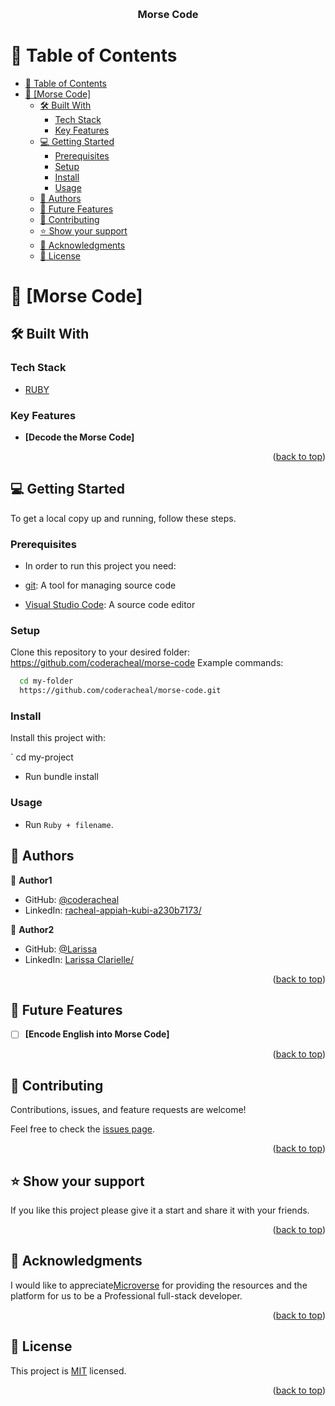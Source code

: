 <a name="readme-top"></a>


<div align="center">
  <br/>

  <h3><b>Morse Code</b></h3>

</div>


# 📗 Table of Contents

- [📗 Table of Contents](#-table-of-contents)
- [📖 \[Morse Code\] ](#-morse-code-)
  - [🛠 Built With ](#-built-with-)
    - [Tech Stack ](#tech-stack-)
    - [Key Features ](#key-features-)
  - [💻 Getting Started ](#-getting-started-)
    - [Prerequisites](#prerequisites)
    - [Setup](#setup)
    - [Install](#install)
    - [Usage](#usage)
  - [👥 Authors ](#-authors-)
  - [🔭 Future Features ](#-future-features-)
  - [🤝 Contributing ](#-contributing-)
  - [⭐️ Show your support ](#️-show-your-support-)
  - [🙏 Acknowledgments ](#-acknowledgments-)
  - [📝 License ](#-license-)

# 📖 [Morse Code] <a name="about-project"></a>
<!-- **[Bookstore ]** is  a website that display a list of space rockets and display its informations -->

## 🛠 Built With <a name="built-with"></a>

### Tech Stack <a name="tech-stack"></a>

<!-- <details>
  <summary>Client</summary> -->
<ul>
  <li><a href="#">RUBY</a></li>

</ul>
<!-- </details> -->



### Key Features <a name="key-features"></a>


- **[Decode the Morse Code]**

<p align="right">(<a href="#readme-top">back to top</a>)</p>



## 💻 Getting Started <a name="getting-started"></a>

To get a local copy up and running, follow these steps.

### Prerequisites

- In order to run this project you need:

- [git](https://git-scm.com/downloads): A tool for managing source code
- [Visual Studio Code](https://code.visualstudio.com/): A source code editor

### Setup

Clone this repository to your desired folder:
https://github.com/coderacheal/morse-code
 Example commands:

```sh
  cd my-folder
  https://github.com/coderacheal/morse-code.git
```

### Install

Install this project with:

` cd my-project
  - Run bundle install

### Usage

- Run `Ruby + filename`.

## 👥 Authors <a name="authors"></a>

👤 **Author1**

- GitHub: [@coderacheal](https://github.com/coderacheal)
- LinkedIn: [racheal-appiah-kubi-a230b7173/](https://www.linkedin.com/in/racheal-appiah-kubi-a230b7173/)

👤 **Author2**

- GitHub: [@Larissa](https://github.com/rica213)
- LinkedIn: [Larissa Clarielle/](https://www.linkedin.com/in/larissa-clarielle/)


<p align="right">(<a href="#readme-top">back to top</a>)</p>

## 🔭 Future Features <a name="future-features"></a>

- [ ] **[Encode English into Morse Code]**


<p align="right">(<a href="#readme-top">back to top</a>)</p>

## 🤝 Contributing <a name="contributing"></a>

Contributions, issues, and feature requests are welcome!

Feel free to check the [issues page](../../issues/).

<p align="right">(<a href="#readme-top">back to top</a>)</p>

## ⭐️ Show your support <a name="support"></a>

If you like this project please give it a start and share it with your friends. 

<p align="right">(<a href="#readme-top">back to top</a>)</p>

## 🙏 Acknowledgments <a name="acknowledgements"></a>

I would like to appreciate[Microverse](https://www.microverse.org/) for providing the resources and the platform for us to be a Professional full-stack developer.


<p align="right">(<a href="#readme-top">back to top</a>)</p>

## 📝 License <a name="license"></a>

This project is [MIT](./LICENSE) licensed.

<p align="right">(<a href="#readme-top">back to top</a>)</p>
